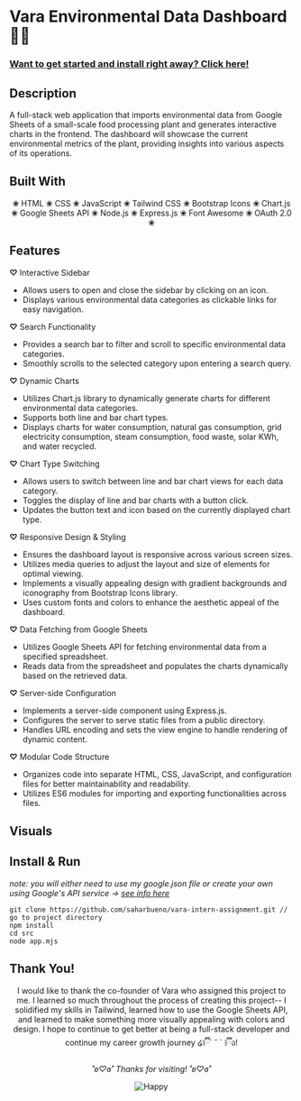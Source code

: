 # Vara Environmental Data Dashboard 🐻🌸

### [Want to get started and install right away? Click here!](#install-run)

## Description
A full-stack web application that imports environmental data from Google Sheets of a small-scale food processing plant and generates interactive charts in the frontend. The dashboard will showcase the current environmental metrics of the plant, providing insights into various aspects of its operations.

## Built With
<p align="center">
❀ HTML ❀ CSS ❀ JavaScript ❀ Tailwind CSS ❀ Bootstrap Icons ❀ Chart.js ❀ Google Sheets API ❀ Node.js ❀ Express.js ❀ Font Awesome ❀ OAuth 2.0 ❀
</p>

## Features
**♡** Interactive Sidebar
* Allows users to open and close the sidebar by clicking on an icon.
* Displays various environmental data categories as clickable links for easy navigation.

**♡** Search Functionality
* Provides a search bar to filter and scroll to specific environmental data categories. 
* Smoothly scrolls to the selected category upon entering a search query.

**♡** Dynamic Charts
* Utilizes Chart.js library to dynamically generate charts for different environmental data categories.
* Supports both line and bar chart types.
* Displays charts for water consumption, natural gas consumption, grid electricity consumption, steam consumption, food waste, solar KWh, and water recycled.

**♡** Chart Type Switching
* Allows users to switch between line and bar chart views for each data category.
* Toggles the display of line and bar charts with a button click.
* Updates the button text and icon based on the currently displayed chart type.

**♡** Responsive Design & Styling
* Ensures the dashboard layout is responsive across various screen sizes.
* Utilizes media queries to adjust the layout and size of elements for optimal viewing.
* Implements a visually appealing design with gradient backgrounds and iconography from Bootstrap Icons library.
* Uses custom fonts and colors to enhance the aesthetic appeal of the dashboard.

**♡** Data Fetching from Google Sheets
* Utilizes Google Sheets API for fetching environmental data from a specified spreadsheet.
* Reads data from the spreadsheet and populates the charts dynamically based on the retrieved data.

**♡** Server-side Configuration
* Implements a server-side component using Express.js.
* Configures the server to serve static files from a public directory.
* Handles URL encoding and sets the view engine to handle rendering of dynamic content.

**♡** Modular Code Structure
* Organizes code into separate HTML, CSS, JavaScript, and configuration files for better maintainability and readability.
*  Utilizes ES6 modules for importing and exporting functionalities across files.

## Visuals
<p align="center">
</p>
<p align="center">
</p>
<p align="center">
</p>

## <a name="install-run">Install & Run</a>

*note: you will either need to use my google.json file or create your own using Google's API service -> [see info here](https://console.cloud.google.com/apis/library)*

```
git clone https://github.com/saharbueno/vara-intern-assignment.git // go to project directory
npm install
cd src
node app.mjs
```

## Thank You!
<p align="center">I would like to thank the co-founder of Vara who assigned this project to me. I learned so much throughout the process of creating this project-- I solidified my skills in Tailwind, learned how to use the Google Sheets API, and learned to make something more visually appealing with colors and design. I hope to continue to get better at being a full-stack developer and continue my career growth journey ໒꒰ྀི´ ˘ ` ꒱ྀིა!</p>

<p align="center">
  <i>˚ʚ♡ɞ˚ Thanks for visiting! ˚ʚ♡ɞ˚</i>
</p>

<p align="center">
  <img src="https://64.media.tumblr.com/af92d08e4b1d6b1299f07bb56cbcdabc/tumblr_nahffyXzlB1tgtx3jo1_1280.gifv" alt="Happy">
</p>
